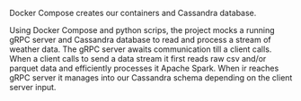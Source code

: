 Docker Compose creates our containers and Cassandra database.

Using Docker Compose and python scrips, the project mocks a running gRPC server and Cassandra database to read and process a stream of weather data.
The gRPC server awaits communication till a client calls. When a client calls to send a data stream it first reads raw csv and/or parquet data and efficiently processes it Apache Spark.
When ir reaches gRPC server it manages into our Cassandra schema depending on the client server input.
